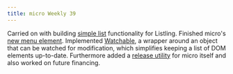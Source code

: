 ```yaml
---
title: micro Weekly 39
---
```


Carried on with building [simple list](https://github.com/noyainrain/listling/issues/1)
functionality for Listling. Finished micro's
[new menu element](https://github.com/noyainrain/micro/issues/5). Implemented
[Watchable](https://github.com/noyainrain/micro/issues/6), a wrapper around an object that can be
watched for modification, which simplifies keeping a list of DOM elements up-to-date. Furthermore
added a [release utility](https://github.com/noyainrain/micro/issues/2) for micro itself and also
worked on future financing.
